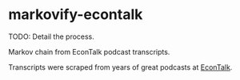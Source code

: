 # markovify-econtalk

TODO: Detail the process.

Markov chain from EconTalk podcast transcripts.

Transcripts were scraped from years of great podcasts at [EconTalk](http://www.econtalk.org/). 
